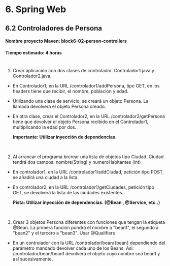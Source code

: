 # 6. Spring Web

## 6.2 Controladores de Persona

#### **Nombre proyecto Maven:** block6-02-person-controllers
#### **Tiempo estimado:** 4 horas

#

1) Crear aplicación con dos clases de controlador. Controlador1.java y Controlador2.java.

- En Controlador1, en la URL /controlador1/addPersona, tipo GET, en los headers tiene que recibir, el nombre, población y edad.<br>
- Utilizando una clase de servicio, se creará un objeto Persona. La llamada devolverá el objeto Persona creado.<br>
- En otra clase, crear el Controlador2, en la URL /controlador2/getPersona tiene que devolver el objeto Persona recibido en el Controlador1, multiplicando la edad por dos.

   **Importante: Utilizar inyección de dependencias.**

<br>

2) Al arrancar el programa brcrear una lista de objetos tipo Ciudad. Ciudad tendrá dos campos: nombre(String) y numeroHabitantes (int)
- En controlador1, en la URL /controlador1/addCiudad, petición tipo POST, se añadirá una ciudad a la lista.

- En controlador2, en la URL /controlador1/getCiudades, petición tipo GET, se devolverá la lista de las ciudades existentes.

   **Pista: Utilizar inyección de dependencias. (@Bean , @Service, etc..)**

<br>

3) Crear 3 objetos Persona diferentes con funciones que tengan la etiqueta @Bean. La primera función pondrá el nombre a "bean1", el segundo a "bean2" y el tercero a "bean3". Usar @Qualifiers

- En un controlador con la URL /controlador/bean/{bean} dependiendo del parámetro mandado
devolver cada uno de los Beans. 
Asi: /controlador/bean/bean1 devolverá el objeto cuyo nombre sea
bean1 y así sucesivamente.
